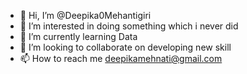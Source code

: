 - 👋 Hi, I’m @Deepika0Mehantigiri
- 👀 I’m interested in doing something which i never did
- 🌱 I’m currently learning Data 
- 💞️ I’m looking to collaborate on developing new skill
- 📫 How to reach me deepikamehnati@gmail.com

<!---
Deepika0Mehantigiri/Deepika0Mehantigiri is a ✨ special ✨ repository because its `README.md` (this file) appears on your GitHub profile.
You can click the Preview link to take a look at your changes.
--->
